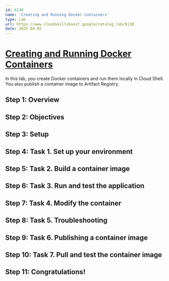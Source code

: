 ```yaml
---
id: 6130
name: 'Creating and Running Docker Containers'
type: Lab
url: https://www.cloudskillsboost.google/catalog_lab/6130
date: 2025-04-02
---
```


# [Creating and Running Docker Containers](https://www.cloudskillsboost.google/catalog_lab/6130)

In this lab, you create Docker containers and run them locally in Cloud Shell. You also publish a container image to Artifact Registry.

## Step 1: Overview

## Step 2: Objectives

## Step 3: Setup

## Step 4: Task 1. Set up your environment

## Step 5: Task 2. Build a container image

## Step 6: Task 3. Run and test the application

## Step 7: Task 4. Modify the container

## Step 8: Task 5. Troubleshooting

## Step 9: Task 6. Publishing a container image

## Step 10: Task 7. Pull and test the container image

## Step 11: Congratulations!
